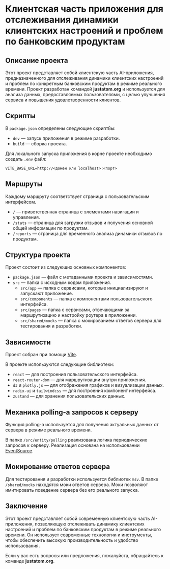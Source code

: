 # Клиентская часть приложения для отслеживания динамики клиентских настроений и проблем по банковским продуктам

## Описание проекта

Этот проект представляет собой клиентскую часть AI-приложения, предназначенного для отслеживания динамики клиентских настроений и проблем по конкретным банковским продуктам в режиме реального времени. Проект разработан командой **justatom.org** и используется для анализа данных, предоставляемых пользователями, с целью улучшения сервиса и повышения удовлетворенности клиентов.

## Скрипты

В `package.json` определены следующие скриптßы:

- `dev` — запуск приложения в режиме разработки.
- `build` — сборка проекта.

Для локального запуска приложения в корне проекте необходимо создать `.env` файл:

```
VITE_BASE_URL=http://<домен или localhost>:<порт>
```

## Маршруты

Каждому маршруту соответствует страница с пользовательским интерфейсом.

- `/` — приветственная страница с элементами навигации и управления.
- `/stats` — страница для загрузки отзывов и получения основной общей информации по продуктам.
- `/reports` — страница для временного анализа динамики отзывов по продуктам.

## Структура проекта

Проект состоит из следующих основных компонентов:

- `package.json` — файл с метаданными проекта и зависимостями.
- `src` — папка с исходным кодом приложения.
  - `src/app` — папка с сервисами, которые инициализируют и запускают приложение.
  - `src/components` — папка с компонентами пользовательского интерфейса.
  - `src/pages` — папка с сервисами, отвечающими за маршрутизацию и настройку роутера в приложении.
  - `src/shared/mocks` — папка с мокированием ответов сервера для тестирования и разработки.

## Зависимости

Проект собран при помощи [Vite](https://vite.dev/).

В проекте используются следующие библиотеки:

- `react` — для построения пользовательского интерфейса.
- `react-router-dom` — для маршрутизации внутри приложения.
- `d3` и `plotly.js` — для отображения графиков и визуализации данных.
- `radix-ui` и `tailwindcss` — для построения компонент интерфейса.
- `zustand` — для хранения пользовательских данных.



## Механика polling-а запросов к серверу

Функция polling-а используется для получения актуальных данных от сервера в режиме реального времени.

В папке `/src/entity/polling` реализована логика периодических запросов к серверу. Реализация основана на использовании [EventSource](https://developer.mozilla.org/en-US/docs/Web/API/EventSource).

## Мокирование ответов сервера

Для тестирования и разработки используется библиотек `msv`. В папке `/shared/mocks` находятся моки ответов сервера. Моки позволяют имитировать поведение сервера без его реального запуска.

## Заключение

Этот проект представляет собой современную клиентскую часть AI-приложения, позволяющую отслеживать динамику клиентских настроений и проблем по банковским продуктам в режиме реального времени. Он использует современные технологии и инструменты, чтобы обеспечить высокую производительность и удобство использования.

Если у вас есть вопросы или предложения, пожалуйста, обращайтесь к команде **justatom.org**.
